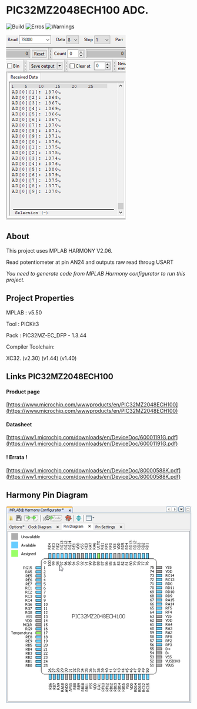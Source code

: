 # PIC32MZ2048ECH100 ADC.

![Build](https://img.shields.io/badge/build-passing-green.svg)
![Erros](https://img.shields.io/badge/Erros-0-red.svg)
![Warnings](https://img.shields.io/badge/Warnings-0-yellow.svg)

![Serial Output](https://raw.githubusercontent.com/EduardoArtioli/PIC32MZ2048ECH100_ADC/main/_Images/Output.gif "Serial Output")

## About

This project uses MPLAB HARMONY V2.06.

Read potentiometer at pin AN24 and outputs raw read throug USART

*You need to generate code from MPLAB Harmony configurator to run this project.*

## Project Properties

MPLAB : v5.50

Tool : PICKit3

Pack : PIC32MZ-EC_DFP - 1.3.44

Compiler Toolchain:

XC32. 
  (v2.30)
  (v1.44)
  (v1.40)

## Links PIC32MZ2048ECH100

#### Product page

[https://www.microchip.com/wwwproducts/en/PIC32MZ2048ECH100](https://www.microchip.com/wwwproducts/en/PIC32MZ2048ECH100)

#### Datasheet

[https://ww1.microchip.com/downloads/en/DeviceDoc/60001191G.pdf](https://ww1.microchip.com/downloads/en/DeviceDoc/60001191G.pdf)

#### ! Errata !

[https://ww1.microchip.com/downloads/en/DeviceDoc/80000588K.pdf](https://ww1.microchip.com/downloads/en/DeviceDoc/80000588K.pdf)

## Harmony Pin Diagram

  ![MPLAB Harmony Pin Diagram](https://raw.githubusercontent.com/EduardoArtioli/PIC32MZ2048ECH100_ADC/main/_Images/Harmony_pins.png "Pin Diagram")
